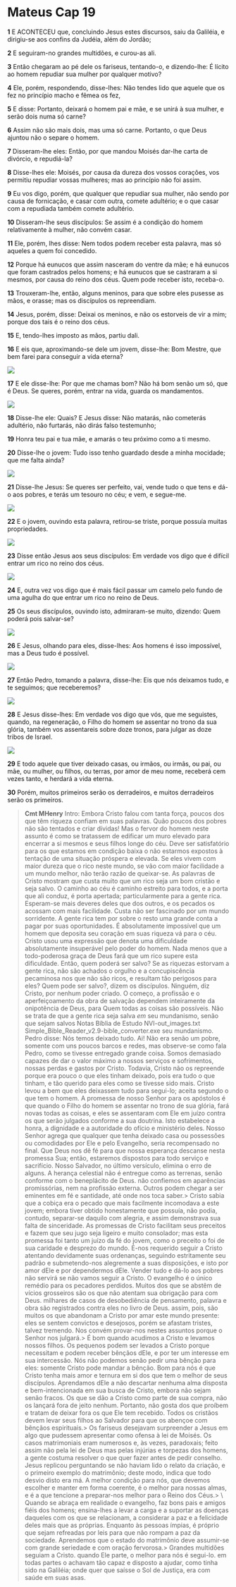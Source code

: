 # Mateus Cap 19

**1** 	E ACONTECEU que, concluindo Jesus estes discursos, saiu da Galiléia, e dirigiu-se aos confins da Judéia, além do Jordão;

**2** 	E seguiram-no grandes multidões, e curou-as ali.

**3** 	Então chegaram ao pé dele os fariseus, tentando-o, e dizendo-lhe: É lícito ao homem repudiar sua mulher por qualquer motivo?

**4** 	Ele, porém, respondendo, disse-lhes: Não tendes lido que aquele que os fez no princípio macho e fêmea os fez,

**5** 	E disse: Portanto, deixará o homem pai e mãe, e se unirá à sua mulher, e serão dois numa só carne?

**6** 	Assim não são mais dois, mas uma só carne. Portanto, o que Deus ajuntou não o separe o homem.

**7** 	Disseram-lhe eles: Então, por que mandou Moisés dar-lhe carta de divórcio, e repudiá-la?

**8** 	Disse-lhes ele: Moisés, por causa da dureza dos vossos corações, vos permitiu repudiar vossas mulheres; mas ao princípio não foi assim.

**9** 	Eu vos digo, porém, que qualquer que repudiar sua mulher, não sendo por causa de fornicação, e casar com outra, comete adultério; e o que casar com a repudiada também comete adultério.

**10** 	Disseram-lhe seus discípulos: Se assim é a condição do homem relativamente à mulher, não convém casar.

**11** 	Ele, porém, lhes disse: Nem todos podem receber esta palavra, mas só aqueles a quem foi concedido.

**12** 	Porque há eunucos que assim nasceram do ventre da mãe; e há eunucos que foram castrados pelos homens; e há eunucos que se castraram a si mesmos, por causa do reino dos céus. Quem pode receber isto, receba-o.

**13** 	Trouxeram-lhe, então, alguns meninos, para que sobre eles pusesse as mãos, e orasse; mas os discípulos os repreendiam.

**14** 	Jesus, porém, disse: Deixai os meninos, e não os estorveis de vir a mim; porque dos tais é o reino dos céus.

**15** 	E, tendo-lhes imposto as mãos, partiu dali.

**16** 	E eis que, aproximando-se dele um jovem, disse-lhe: Bom Mestre, que bem farei para conseguir a vida eterna?

![](../Images/SweetPublishing/40-19-1.jpg) 

**17** 	E ele disse-lhe: Por que me chamas bom? Não há bom senão um só, que é Deus. Se queres, porém, entrar na vida, guarda os mandamentos.

![](../Images/SweetPublishing/40-19-2.jpg) 

**18** 	Disse-lhe ele: Quais? E Jesus disse: Não matarás, não cometerás adultério, não furtarás, não dirás falso testemunho;

**19** 	Honra teu pai e tua mãe, e amarás o teu próximo como a ti mesmo.

**20** 	Disse-lhe o jovem: Tudo isso tenho guardado desde a minha mocidade; que me falta ainda?

![](../Images/SweetPublishing/40-19-3.jpg) 

**21** 	Disse-lhe Jesus: Se queres ser perfeito, vai, vende tudo o que tens e dá-o aos pobres, e terás um tesouro no céu; e vem, e segue-me.

![](../Images/SweetPublishing/40-19-4.jpg) 

**22** 	E o jovem, ouvindo esta palavra, retirou-se triste, porque possuía muitas propriedades.

![](../Images/SweetPublishing/40-19-5.jpg) 

**23** 	Disse então Jesus aos seus discípulos: Em verdade vos digo que é difícil entrar um rico no reino dos céus.

![](../Images/SweetPublishing/40-19-6.jpg) 

**24** 	E, outra vez vos digo que é mais fácil passar um camelo pelo fundo de uma agulha do que entrar um rico no reino de Deus.

**25** 	Os seus discípulos, ouvindo isto, admiraram-se muito, dizendo: Quem poderá pois salvar-se?

![](../Images/SweetPublishing/40-19-7.jpg) 

**26** 	E Jesus, olhando para eles, disse-lhes: Aos homens é isso impossível, mas a Deus tudo é possível.

![](../Images/SweetPublishing/40-19-8.jpg) 

**27** 	Então Pedro, tomando a palavra, disse-lhe: Eis que nós deixamos tudo, e te seguimos; que receberemos?

![](../Images/SweetPublishing/40-19-9.jpg) 

**28** 	E Jesus disse-lhes: Em verdade vos digo que vós, que me seguistes, quando, na regeneração, o Filho do homem se assentar no trono da sua glória, também vos assentareis sobre doze tronos, para julgar as doze tribos de Israel.

![](../Images/SweetPublishing/40-19-10.jpg) 

**29** 	E todo aquele que tiver deixado casas, ou irmãos, ou irmãs, ou pai, ou mãe, ou mulher, ou filhos, ou terras, por amor de meu nome, receberá cem vezes tanto, e herdará a vida eterna.

**30** 	Porém, muitos primeiros serão os derradeiros, e muitos derradeiros serão os primeiros.


> **Cmt MHenry** Intro: Embora Cristo falou com tanta força, poucos dos que têm riqueza confiam em suas palavras. Quão poucos dos pobres não são tentados e criar dívidas! Mas o fervor do homem neste assunto é como se tratassem de edificar um muro elevado para encerrar a si mesmos e seus filhos longe do céu. Deve ser satisfatório para os que estamos em condição baixa o não estarmos expostos à tentação de uma situação próspera e elevada. Se eles vivem com maior dureza que o rico neste mundo, se vão com maior facilidade a um mundo melhor, não terão razão de queixar-se. As palavras de Cristo mostram que custa muito que um rico seja um bom cristão e seja salvo. O caminho ao céu é caminho estreito para todos, e a porta que ali conduz, é porta apertada; particularmente para a gente rica. Esperam-se mais deveres deles que dos outros, e os pecados os acossam com mais facilidade. Custa não ser fascinado por um mundo sorridente. A gente rica tem por sobre o resto uma grande conta a pagar por suas oportunidades. É absolutamente impossível que um homem que deposita seu coração em suas riqueza vá para o céu. Cristo usou uma expressão que denota uma dificuldade absolutamente insuperável pelo poder do homem. Nada menos que a todo-poderosa graça de Deus fará que um rico supere esta dificuldade. Então, quem poderá ser salvo? Se as riquezas estorvam a gente rica, não são achados o orgulho e a concupiscência pecaminosa nos que não são ricos, e resultam tão perigosos para eles? Quem pode ser salvo?, dizem os discípulos. Ninguém, diz Cristo, por nenhum poder criado. O começo, a profissão e o aperfeiçoamento da obra de salvação dependem inteiramente da onipotência de Deus, para Quem todas as coisas são possíveis. Não se trata de que a gente rica seja salva *em* seu mundanismo, senão que sejam salvos Notas Bíblia de Estudo NVI-out_images.txt Simple_Bible_Reader_v2.9-bible_converter.exe seu mundanismo. Pedro disse: Nós temos deixado tudo. Ai! Não era senão um pobre, somente com uns poucos barcos e redes, mas observe-se como fala Pedro, como se tivesse entregado grande coisa. Somos demasiado capazes de dar o valor máximo a nossos serviços e sofrimentos, nossas perdas e gastos por Cristo. Todavia, Cristo não os repreende porque era pouco o que eles tinham deixado, pois era tudo o que tinham, e tão querido para eles como se tivesse sido mais. Cristo levou a bem que eles deixassem tudo para segui-lo; aceita segundo o que tem o homem. A promessa de nosso Senhor para os apóstolos é que quando o Filho do homem se assentar no trono de sua glória, fará novas todas as coisas, e eles se assentaram com Ele em juízo contra os que serão julgados conforme a sua doutrina. Isto estabelece a honra, a dignidade e a autoridade do ofício e ministério deles. Nosso Senhor agrega que qualquer que tenha deixado casa ou possessões ou comodidades por Ele e pelo Evangelho, seria recompensado no final. Que Deus nos dê fé para que nossa esperança descanse nesta promessa Sua; então, estaremos dispostos para todo serviço e sacrifício. Nosso Salvador, no último versículo, elimina o erro de alguns. A herança celestial não é entregue como as terrenas, senão conforme com o beneplácito de Deus. não confiemos em aparências promissórias, nem na profissão externa. Outros podem chegar a ser eminentes em fé e santidade, até onde nos toca saber.> Cristo sabia que a cobiça era o pecado que mais facilmente incomodava a este jovem; embora tiver obtido honestamente que possuía, não podia, contudo, separar-se daquilo com alegria, e assim demonstrava sua falta de sinceridade. As promessas de Cristo facilitam seus preceitos e fazem que seu jugo seja ligeiro e muito consolador; mas esta promessa foi tanto um juízo da fé do jovem, como o preceito o foi de sua caridade e desprezo do mundo. É-nos requerido seguir a Cristo atentando devidamente suas ordenanças, seguindo estritamente seu padrão e submetendo-nos alegremente a suas disposições, e isto por amor dEle e por dependermos dEle. Vender tudo e dá-lo aos pobres não servirá se não vamos seguir a Cristo. O evangelho é o único remédio para os pecadores perdidos. Muitos dos que se abstêm de vícios grosseiros são os que não atentam sua obrigação para com Deus. milhares de casos de desobediência de pensamento, palavra e obra são registrados contra eles no livro de Deus. assim, pois, são muitos os que abandonam a Cristo por amar este mundo presente: eles se sentem convictos e desejosos, porém se afastam tristes, talvez tremendo. Nos convém provar-nos nestes assuntos porque o Senhor nos julgará.> É bom quando acudimos a Cristo e levamos nossos filhos. Os pequenos podem ser levados a Cristo porque necessitam e podem receber bênçãos dEle, e por ter um interesse em sua intercessão. Nós não podemos senão pedir uma bênção para eles: somente Cristo pode mandar a bênção. Bom para nós é que Cristo tenha mais amor e ternura em si dos que tem o melhor de seus discípulos. Aprendamos dEle a não descartar nenhuma alma disposta e bem-intencionada em sua busca de Cristo, embora não sejam senão fracos. Os que se dão a Cristo como parte de sua compra, não os lançará fora de jeito nenhum. Portanto, não gosta dos que proíbem e tratam de deixar fora os que Ele tem recebido. Todos os cristãos devem levar seus filhos ao Salvador para que os abençoe com bênçãos espirituais.> Os fariseus desejavam surpreender a Jesus em algo que pudessem apresentar como ofensa à lei de Moisés. Os casos matrimoniais eram numerosos e, às vezes, paradoxais; feito assim não pela lei de Deus mas pelas injúrias e torpezas dos homens, a gente costuma resolver o que quer fazer antes de pedir conselho. Jesus replicou perguntando se não haviam lido o relato da criação, e o primeiro exemplo do matrimônio; deste modo, indica que todo desvio disto era má. A melhor condição para nós, que devemos escolher e manter em forma coerente, é o melhor para nossas almas, e é a que tencione a preparar-nos melhor para o Reino dos Céus.\> \ Quando se abraça em realidade o evangelho, faz bons pais e amigos fiéis dos homens; ensina-lhes a levar a carga e a suportar as doenças daqueles com os que se relacionam, a considerar a paz e a felicidade deles mais que as próprias. Enquanto às pessoas ímpias, é próprio que sejam refreadas por leis para que não rompam a paz da sociedade. Aprendemos que o estado do matrimônio deve assumir-se com grande seriedade e com oração fervorosa.> Grandes multidões seguiam a Cristo. quando Ele parte, o melhor para nós é segui-lo. em todas partes o achavam tão capaz e disposto a ajudar, como tinha sido na Galiléia; onde quer que saísse o Sol de Justiça, era com saúde em suas asas.
